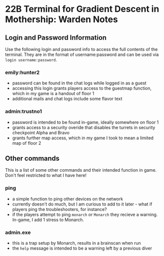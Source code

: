 # 22B Terminal for Gradient Descent in Mothership: Warden Notes

## Login and Password Information

Use the following login and password info to access the full contents of the terminal. They are in the format of username:password and can be used via `login username:password`.

### emily:hunter2
* password can be found in the chat logs while logged in as a guest
* accessing this login grants players access to the guestmap function, which in my game is a handout of floor 1
* additional mails and chat logs include some flavor text

### admin:trustno1
* password is intended to be found in-game, ideally somewhere on floor 1
* grants access to a security overide that disables the turrets in security checkpoint Alpha and Bravo
* grants further map access, which in my game I took to mean a limited map of floor 2

## Other commands

This is a list of some other commands and their intended function in game. Don't feel restricted to what I have here!

### ping
* a simple function to ping other devices on the network
* currently doesn't do much, but I am curious to add to it later - what if players ping the troubleshooters, for instance?
* if the players attempt to ping `monarch` or `Monarch` they recieve a warning. In-game, I add 1 stress to Monarch.

### admin.exe
* this is a trap setup by Monarch, results in a brainscan when run
* the `help` message is intended to be a warning left by a previous diver